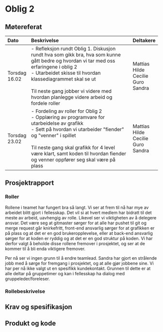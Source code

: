 # **Oblig 2**

## **Møtereferat**

| Dato | Beskrivelse | Deltakere |
|:-----|:------|:---------|
| Torsdag <br> 16.02 | - Refleksjon rundt Oblig 1. Diskusjon rundt hva som gikk bra, hva som kunne gått bedre og hvordan vi tar med oss erfaringene i oblig 2 <br> - Utarbeidet skisse til hvordan klassediagrammet skal se ut <br> <br> Til neste gang jobber vi videre med hvordan planlegge videre arbeid og fordele roller| Mattias <br> Hilde <br> Cecilie <br> Guro <br> Sandra |
| Torsdag <br> 23.02 | - Fordeling av roller for Oblig 2 <br> - Opplæring av programvare for utarbeidelse av grafikk <br> - Sett på hvordan vi utarbeider "fiender" og "venner" i spillet <br> <br> Til neste gang skal grafikk for 4 level være klart, samt koden til hvordan fiender og venner oppfører seg skal være på plass | Mattias <br> Hilde <br> Cecilie <br> Guro <br> Sandra |


## **Prosjektrapport**

### **Roller**
Rollene i teamet har fungert bra så langt. Vi ser at frem til nå har mye av arbeidet blitt gjort i fellesskap. Det vil si at hvert medlem har bidratt til det meste av arbeid, uavhengig av rolle. Likevel ser vi viktigheten av å delegere ansvar. Det være seg at gitmaster sørger for at alle har pushet til git og merge request går knirkefritt, front-end ansvarlig sørger for at grafikken er på plass og at det er en god brukeropplevelse, eller at back-end ansvarlig sørger for at koden er ryddig og at det er en god struktur på koden. Vi har derfor valgt å beholde disse rollene fremover i prosjektet, og ser at de kommer til å bli enda viktigere fremover. 

Per nå ser vi ingen grunn til å endre teamlead. Sandra har gjort en strålende jobb med å sørge for fremgang i prosjektet, og at alle gjør jobbene sine. Vi har per nå ikke valgt ut en spesifikk kundekontakt. Grunnen til dette er at alle deltar på gruppetimer og kan i fellesskap ha dialog med gruppeleder/foreleser.

### **Rollebeskrivelse**





## Krav og spesifikasjon



## Produkt og kode
